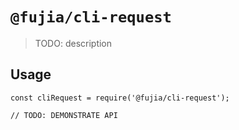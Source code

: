 # `@fujia/cli-request`

> TODO: description

## Usage

```
const cliRequest = require('@fujia/cli-request');

// TODO: DEMONSTRATE API
```
